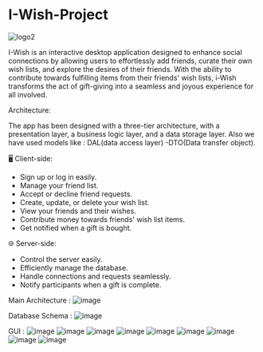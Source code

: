 # I-Wish-Project
![logo2](https://github.com/omarashrafhamdy/I-Wish-App/assets/58981064/00fceabb-7c03-42b5-a65c-3b710c692d20)

I-Wish is an interactive desktop application designed to enhance social connections by allowing users to effortlessly add friends, curate their own wish lists, and explore the desires of their friends. With the ability to contribute towards fulfilling items from their friends' wish lists, i-Wish transforms the act of gift-giving into a seamless and joyous experience for all involved.

Architecture:

The app has been designed with a three-tier architecture, with a presentation layer, a business logic layer, and a data storage layer. Also we have used models like : DAL(data access layer) -DTO(Data transfer object).

🖥 Client-side:
- Sign up or log in easily.
- Manage your friend list.
- Accept or decline friend requests.
- Create, update, or delete your wish list.
- View your friends and their wishes.
- Contribute money towards friends' wish list items.
- Get notified when a gift is bought.

🌐 Server-side:
- Control the server easily.
- Efficiently manage the database.
- Handle connections and requests seamlessly.
- Notify participants when a gift is complete.

Main Architecture :
![image](https://github.com/omarashrafhamdy/I-Wish-App/assets/58981064/aab7cdf4-b0b1-42e4-a0bb-d97e4382749c)

Database Schema :
![image](https://github.com/omarashrafhamdy/I-Wish-App/assets/58981064/ace37368-667f-42af-a48a-c8b3a3ee41f6)

GUI :
![image](https://github.com/omarashrafhamdy/I-Wish-App/assets/58981064/e1132848-5c9a-41ca-989d-8f502b5deda2)
![image](https://github.com/omarashrafhamdy/I-Wish-App/assets/58981064/9b827aec-7fc3-4bf2-ab6c-f5fc0b0b1b07)
![image](https://github.com/omarashrafhamdy/I-Wish-App/assets/58981064/5590e636-c7d4-407e-a840-5fe78775180e)
![image](https://github.com/omarashrafhamdy/I-Wish-App/assets/58981064/585c2b68-4158-45a7-8b21-e74866a2cb88)
![image](https://github.com/omarashrafhamdy/I-Wish-App/assets/58981064/903d2b6e-9034-4168-99aa-9e203d0b77ec)
![image](https://github.com/omarashrafhamdy/I-Wish-App/assets/58981064/675b4a40-1714-4147-b446-0c2e4b60a2ac)
![image](https://github.com/omarashrafhamdy/I-Wish-App/assets/58981064/2dd9a2ed-5e33-4689-a338-0b0d15e58655)
![image](https://github.com/omarashrafhamdy/I-Wish-App/assets/58981064/8401f16d-d020-4826-89d7-f71828bbec43)
![image](https://github.com/omarashrafhamdy/I-Wish-App/assets/58981064/a748681b-59ac-4643-868e-54131d0bdc41)


